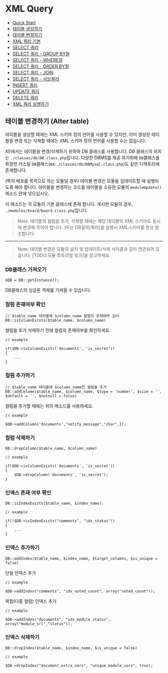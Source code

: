 # XML Query

<!-- index start -->

- [Quick Start](/)
- [테이블 생성하기](01_create_schema/)
- [테이블 변경하기](02_alter_schema/)
- [XML 쿼리 기본](03_xml_query/)
- [SELECT 쿼리](04_select_query_basic/)
- [SELECT 쿼리 - GROUP BY절](05_select_query_with_groupby/)
- [SELECT 쿼리 - WHERE절](06_select_query_with_where/)
- [SELECT 쿼리 - ORDER BY절](07_select_query_with_navigation/)
- [SELECT 쿼리 - JOIN](08_select_query_with_join/)
- [SELECT 쿼리 - 서브쿼리](09_select_query_with_subquery/)
- [INSERT 쿼리](10_insert_query/)
- [UPDATE 쿼리](11_update_query/)
- [DELETE 쿼리](12_delete_query/)
- [XML 쿼리 실행하기](13_execute_query/)

<!-- index end -->

## 테이블 변경하기 (Alter table)

테이블을 생성할 때에는 XML  스키마 정의 언어를 사용할 수 있지만, 이미 생성된 테이블을 변경 또는 삭제할 때에는  XML 스키마 정의 언어를 사용할 수는 없습니다.

XE에서는 테이블을 변경/삭제하기 위하여 DB 클래스를 사용합니다. DB 클래스의 위치는 `./classes/db/DB.class.php`입니다. 다양한 DBMS를 제공 하기위해 `DB`클래스를 확장한 커스텀 `DB`클래스(ex:`./classes/db/DBMysql.class.php`)도 같은 디렉토리에 존재합니다.

(특히 배포를 목적으로 하는 모듈일 경우) 테이블 변경은 모듈을 업데이트할 때 실행되도록 해야 합니다. 
테이블을 변경하는 코드를 테이블을 소유한 모듈의 `moduleUpdate()` 메소드 안에 넣으십시오. 

이 메소드는 각 모듈의 기본 클래스에 존재 합니다. 게시판 모듈의 경우, `./modules/board/board.class.php`입니다.


> Note: 테이블의 컬럼을 추가, 삭제할 때에는 해당 테이블의 XML 스키마도 동시에 변경해 주어야 합니다. XE는 DB질의(쿼리)를 실행시 XML스키마를 항상 참조합니다.

---

> Note: 테이블 변경은 모듈의 설치 및 업데이트/삭제 사이클과 깊이 연관되어 있습니다. [TODO:모듈 튜토리얼 링크]을 참고하세요.


### DB클래스 가져오기

```
$DB = DB::getInstance();
```
DB클래스의 싱글톤 객체를 가져올 수 있습니다.


### 컬럼 존재여부 확인

```
// $table_name 테이블에 $column_name 컬럼이 존재여부 검사
DB::isColumnExists($table_name, $column_name)
```
컬럼을 추가 삭제하기 전에 컬럼의 존재여부를 확인하세요.

```
// example

if($DB->isColumnExists('documents', 'is_secret'))
{
	...
}
```

### 컬럼 추가하기

```
// $table_name 테이블에 $column_name인 컬럼을 추가
DB::addColumn($table_name, $column_name, $type = 'number', $size = '', $default = '', $notnull = false)
```

컬럼을 추가할 때에는 위의 메소드를 사용하세요.


```
// example

$DB->addColumn('documents',"notify_message","char",1);
```

### 컬럼 삭제하기

```
DB::dropColumn($table_name, $column_name)
```


```
// example

if($DB->isColumnExists('documents', 'is_secret'))
{
	$DB->dropColumn('documents', 'is_secret');
}
```			

### 인덱스 존재 여부 확인

```
DB::isIndexExists($table_name, $index_name);
```


```
// example

if(!$DB->isIndexExists("comments", "idx_status"))
{
	...
}
```


### 인덱스 추가하기

```
DB::addIndex($table_name, $index_name, $target_columns, $is_unique = false)
```

단일 인덱스 추가

```
// example

$DB->addIndex("comments", "idx_voted_count", array("voted_count"));
```

복합(다중 컬럼) 인덱스 추가

```
// example

$DB->addIndex("documents", "idx_module_status", array("module_srl","status"));
```

### 인덱스 삭제하기

```
DB::dropIndex($table_name, $index_name, $is_unique = false)
```

```
// example

$DB->dropIndex("document_extra_vars", "unique_module_vars", true);
```











